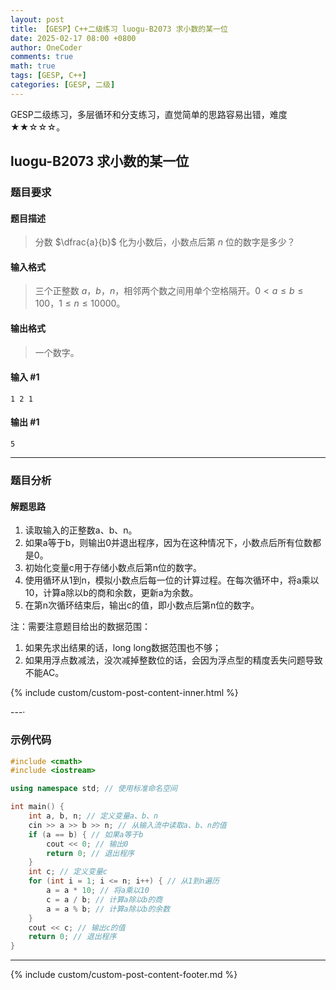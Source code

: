 ```yaml
---
layout: post
title: 【GESP】C++二级练习 luogu-B2073 求小数的某一位
date: 2025-02-17 08:00 +0800
author: OneCoder
comments: true
math: true
tags: [GESP, C++]
categories: [GESP, 二级]
---
```

GESP二级练习，多层循环和分支练习，直觉简单的思路容易出错，难度★★☆☆☆。

<!--more-->

## luogu-B2073 求小数的某一位

### 题目要求

#### 题目描述

>分数 $\dfrac{a}{b}$ 化为小数后，小数点后第 $n$ 位的数字是多少？

#### 输入格式

>三个正整数 $a$，$b$，$n$，相邻两个数之间用单个空格隔开。$0<a\le b\le100$，$1 \le n \le 10000$。

#### 输出格式

>一个数字。

#### 输入 #1

```console
1 2 1
```

#### 输出 #1

```console
5
```

---

### 题目分析

#### 解题思路

1. 读取输入的正整数a、b、n。
2. 如果a等于b，则输出0并退出程序，因为在这种情况下，小数点后所有位数都是0。
3. 初始化变量c用于存储小数点后第n位的数字。
4. 使用循环从1到n，模拟小数点后每一位的计算过程。在每次循环中，将a乘以10，计算a除以b的商和余数，更新a为余数。
5. 在第n次循环结束后，输出c的值，即小数点后第n位的数字。

注：需要注意题目给出的数据范围：

1. 如果先求出结果的话，long long数据范围也不够；
2. 如果用浮点数减法，没次减掉整数位的话，会因为浮点型的精度丢失问题导致不能AC。

{% include custom/custom-post-content-inner.html %}

---·

### 示例代码

```cpp
#include <cmath>
#include <iostream>

using namespace std; // 使用标准命名空间

int main() {
    int a, b, n; // 定义变量a、b、n
    cin >> a >> b >> n; // 从输入流中读取a、b、n的值
    if (a == b) { // 如果a等于b
        cout << 0; // 输出0
        return 0; // 退出程序
    }
    int c; // 定义变量c
    for (int i = 1; i <= n; i++) { // 从1到n遍历
        a = a * 10; // 将a乘以10
        c = a / b; // 计算a除以b的商
        a = a % b; // 计算a除以b的余数
    }
    cout << c; // 输出c的值
    return 0; // 退出程序
}
```

---

{% include custom/custom-post-content-footer.md %}
